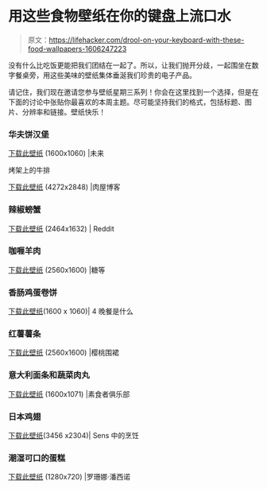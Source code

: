 # 用这些食物壁纸在你的键盘上流口水

> 原文：<https://lifehacker.com/drool-on-your-keyboard-with-these-food-wallpapers-1606247223>

没有什么比吃饭更能把我们团结在一起了。所以，让我们抛开分歧，一起围坐在数字餐桌旁，用这些美味的壁纸集体垂涎我们珍贵的电子产品。



请记住，我们现在邀请您参与壁纸星期三系列！你会在这里找到一个选择，但是在下面的讨论中张贴你最喜欢的本周主题。尽可能坚持我们的格式，包括标题、图片、分辨率和链接。壁纸快乐！

### 华夫饼汉堡

[下载此壁纸](http://www.hautekhuutureblog.com/2012/07/food-porn-friday-iron-press.html) (1600x1060) |未来

烤架上的牛排

[下载此壁纸](http://themeathouseblog.com/2012/01/12/polar-grill-fest-2012/) (4272x2848) |肉屋博客

### 辣椒螃蟹

[下载此壁纸](http://www.reddit.com/r/FoodPorn/comments/160527/chilli_crab_oc_2464_1632/) (2464x1632) | Reddit

### 咖喱羊肉

[下载此壁纸](http://www.sugaretal.com/2013/09/25/lamb-massaman-curry/) (2560x1600) |糖等

### 香肠鸡蛋卷饼

[下载此壁纸](http://whats4dinnersolutions.com/2013/03/25/breakfast-pr0n-chorizo-and-egg-burrito/)(1600 x 1060)| 4 晚餐是什么

### 红薯薯条

[下载此壁纸](http://www.thecherryapron.com/category/main-entree/vegetarian/) (2560x1600) |樱桃围裙

### 意大利面条和蔬菜肉丸

[下载此壁纸](http://vegancrunk.blogspot.com/2011/10/my-secret-sauce-revealed.html) (1600x1071) |素食者俱乐部

### 日本鸡翅

[下载此壁纸](http://cookinginsens.wordpress.com/2012/03/01/japanese-chicken-wings/)(3456 x2304)| Sens 中的烹饪

### 潮湿可口的蛋糕

[下载此壁纸](https://www.youtube.com/watch?v=z3ZZXblNAZc) (1280x720) |罗珊娜·潘西诺